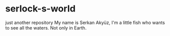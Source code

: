 # serlock-s-world
just another repository
My name is Serkan Akyüz, I'm a little fish who wants to see all the waters. Not only in Earth.

